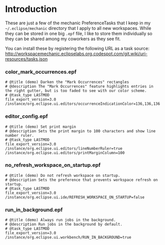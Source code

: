 # Introduction #

These are just a few of the mechanic PreferenceTasks that I keep in my `~/.eclipse/mechanic` directory that I apply to all new workspaces. While they can be stored in one big `.epf` file, I like to store them individually so they can be shared among my coworkers as they see fit.

You can install these by registering the following URL as a task source: http://workspacemechanic.eclipselabs.org.codespot.com/git.wiki/uri-resources/tasks.json

### color\_mark\_occurrences.epf ###
```
# @title (demo) Darken the "Mark Occurrences" rectangles
# @description The "Mark Occurrences" feature highlights entries in the right gutter, but is too faded to see with our color scheme.
# @task_type LASTMOD
file_export_version=3.0
/instance/org.eclipse.ui.editors/occurrenceIndicationColor=136,136,136
```

### editor\_config.epf ###
```
# @title (demo) Set print margin
# @description Sets the print margin to 100 characters and show line number ruler.
# @task_type LASTMOD
file_export_version=3.0
/instance/org.eclipse.ui.editors/lineNumberRuler=true
/instance/org.eclipse.ui.editors/printMarginColumn=100
```

### no\_refresh\_workspace\_on\_startup.epf ###

```
# @title (demo) Do not refresh workspace on startup.
# @description Sets the preference that prevents workspace refresh on startup.
# @task_type LASTMOD
file_export_version=3.0
/instance/org.eclipse.ui.ide/REFRESH_WORKSPACE_ON_STARTUP=false
```

### run\_in\_background.epf ###
```
# @title (demo) Always run jobs in the background.
# @description Run jobs in the background by default.
# @task_type LASTMOD
file_export_version=3.0
/instance/org.eclipse.ui.workbench/RUN_IN_BACKGROUND=true
```